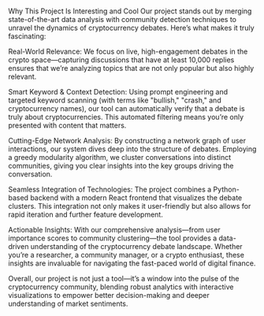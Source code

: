 #

Why This Project Is Interesting and Cool
Our project stands out by merging state-of-the-art data analysis with community detection techniques to unravel the dynamics of cryptocurrency debates. Here’s what makes it truly fascinating:

Real-World Relevance:
We focus on live, high-engagement debates in the crypto space—capturing discussions that have at least 10,000 replies ensures that we’re analyzing topics that are not only popular but also highly relevant.

Smart Keyword & Context Detection:
Using prompt engineering and targeted keyword scanning (with terms like "bullish," "crash," and cryptocurrency names), our tool can automatically verify that a debate is truly about cryptocurrencies. This automated filtering means you’re only presented with content that matters.

Cutting-Edge Network Analysis:
By constructing a network graph of user interactions, our system dives deep into the structure of debates. Employing a greedy modularity algorithm, we cluster conversations into distinct communities, giving you clear insights into the key groups driving the conversation.

Seamless Integration of Technologies:
The project combines a Python-based backend with a modern React frontend that visualizes the debate clusters. This integration not only makes it user-friendly but also allows for rapid iteration and further feature development.

Actionable Insights:
With our comprehensive analysis—from user importance scores to community clustering—the tool provides a data-driven understanding of the cryptocurrency debate landscape. Whether you’re a researcher, a community manager, or a crypto enthusiast, these insights are invaluable for navigating the fast-paced world of digital finance.

Overall, our project is not just a tool—it’s a window into the pulse of the cryptocurrency community, blending robust analytics with interactive visualizations to empower better decision-making and deeper understanding of market sentiments.
